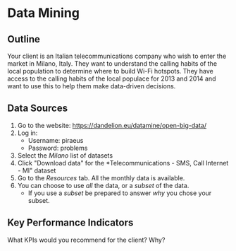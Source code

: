 # Data Mining

## Outline

Your client is an Italian telecommunications company who wish to enter the market in Milano, Italy. They want to understand the calling habits of the local population to determine where to build Wi-Fi hotspots. They have access to the calling habits of the local populace for 2013 and 2014 and want to use this to help them make data-driven decisions.

## Data Sources

1. Go to the website: https://dandelion.eu/datamine/open-big-data/
2. Log in:
    - Username: piraeus
    - Password: problems
2. Select the *Milano* list of datasets
3. Click "Download data" for the *Telecommunications - SMS, Call Internet - MI" dataset
4. Go to the *Resources* tab. All the monthly data is available.
5. You can choose to use _all_ the data, or a _subset_ of the data.
    - If you use a *subset* be prepared to answer _why_ you chose your subset.

## Key Performance Indicators

What KPIs would you recommend for the client? Why?